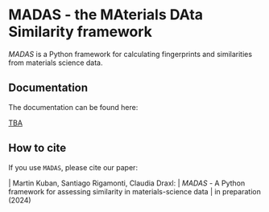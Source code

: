 # MADAS - the **MA**terials **DA**ta **S**imilarity framework

*MADAS* is a Python framework for calculating fingerprints and similarities from materials science data.

## Documentation

The documentation can be found here:

[TBA](about:blank)

## How to cite

If you use `MADAS`, please cite our paper:

| Martin Kuban, Santiago Rigamonti, Claudia Draxl: 
| *MADAS* - A Python framework for assessing similarity in materials-science data 
| in preparation (2024)